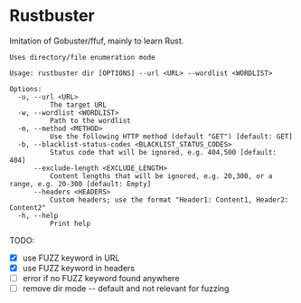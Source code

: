 # Rustbuster

Imitation of Gobuster/ffuf, mainly to learn Rust.

```
Uses directory/file enumeration mode

Usage: rustbuster dir [OPTIONS] --url <URL> --wordlist <WORDLIST>

Options:
  -u, --url <URL>
          The target URL
  -w, --wordlist <WORDLIST>
          Path to the wordlist
  -m, --method <METHOD>
          Use the following HTTP method (default "GET") [default: GET]
  -b, --blacklist-status-codes <BLACKLIST_STATUS_CODES>
          Status code that will be ignored, e.g. 404,500 [default: 404]
      --exclude-length <EXCLUDE_LENGTH>
          Content lengths that will be ignored, e.g. 20,300, or a range, e.g. 20-300 [default: Empty]
      --headers <HEADERS>
          Custom headers; use the format "Header1: Content1, Header2: Content2"
  -h, --help
          Print help
```

TODO:
- [x] use FUZZ keyword in URL
- [x] use FUZZ keyword in headers
- [ ] error if no FUZZ keyword found anywhere
- [ ] remove dir mode -- default and not relevant for fuzzing
